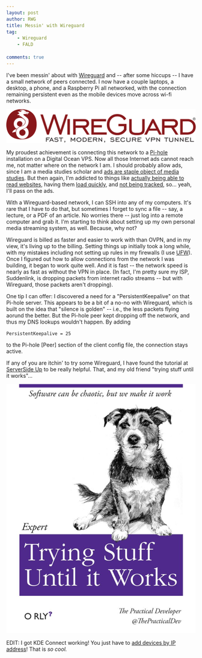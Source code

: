 ```yaml
---
layout: post
author: RWG
title: Messin' with Wireguard 
tag:
    - Wireguard
    - FALD

comments: true
---
```


I've been messin' about with [Wireguard](https://www.wireguard.com/) and -- after some hiccups -- I have a small network of peers connected. I now have a couple laptops, a desktop, a phone, and a Raspberry Pi all networked, with the connection remaining persistent even as the mobile devices move across wi-fi networks. 

![The Wireguard logo](/assets/images/wireguard.svg)

<!-- more -->

My proudest achievement is connecting this network to a [Pi-hole](https://pi-hole.net/) installation on a Digital Ocean VPS. Now all those Internet ads cannot reach me, not matter where on the network I am. I should probably allow ads, since I am a media studies scholar and [ads are staple object of media studies](https://xroads.virginia.edu/~DRBR2/rwilliams.pdf). But then again, I'm addicted to things like [actually being able to read websites](https://marketingland.com/pop-up-ads-why-everyone-hates-them-and-why-theyll-never-die-273343), having them [load quickly](https://thetechieguy.com/ad-blocker-impact-internet-speed/), and [not being tracked](https://brianchristner.io/how-a-single-raspberry-pi-made-my-home-network-faster/), so... yeah, I'll pass on the ads.

With a Wireguard-based network, I can SSH into any of my computers. It's rare that I have to do that, but sometimes I forget to sync a file -- say, a lecture, or a PDF of an article. No worries there -- just log into a remote computer and grab it. I'm starting to think about setting up my own personal media streaming system, as well. Because, why not?

Wireguard is billed as faster and easier to work with than OVPN, and in my view, it's living up to the billing. 
Setting things up initially took a long while, with my mistakes including not setting up rules in my firewalls (I use [UFW](https://www.digitalocean.com/community/tutorials/ufw-essentials-common-firewall-rules-and-commands)). Once I figured out how to allow connections from the network I was building, it began to work quite well. And it is fast -- the network speed is nearly as fast as without the VPN in place. (In fact, I'm pretty sure my ISP, Suddenlink, is dropping packets from internet radio streams -- but with Wireguard, those packets aren't dropping). 

One tip I can offer: I discovered a need for a "PersistentKeepalive" on that Pi-hole server. This appears to be a bit of a no-no with Wireguard, which is built on the idea that "silence is golden" -- i.e., the less packets flying aorund the better. But the Pi-hole peer kept dropping off the network, and thus my DNS lookups wouldn't happen. By adding 

    PersistentKeepalive = 25

to the Pi-hole [Peer] section of the client config file, the connection stays active.

If any of you are itchin' to try some Wireguard, I have found the tutorial at [ServerSide Up](https://serversideup.net/courses/gain-flexibility-and-increase-privacy-with-wireguard-vpn/) to be really helpful. That, and my old friend "trying stuff until it works"...

![A parody of O'Reilly tech books. This cover says "Trying Stuff Until It Works"](/assets/images/try.jpg)

EDIT: I got KDE Connect working! You just have to [add devices by IP address](https://userbase.kde.org/KDEConnect#Running_KDE_Connect_over_OpenVPN)! That is *so cool.*

